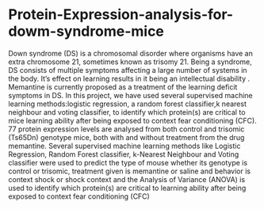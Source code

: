 # Protein-Expression-analysis-for-dowm-syndrome-mice
Down syndrome (DS) is a chromosomal disorder where organisms have an extra chromosome 21, sometimes known as trisomy 21. Being a syndrome, DS consists of multiple symptoms affecting a large number of systems in the body. It’s effect on learning results in it being an intellectual disability . Memantine is currently proposed as a treatment of the learning deficit symptoms in DS. In this project, we have used several supervised machine learning methods:logistic regression, a random forest classifier,k nearest neighbour and voting classifier, to identify which protein(s) are critical to mice learning ability after being exposed to context fear conditioning (CFC). 77 protein expression levels are analysed from both control and trisomic (Ts65Dn) genotype mice, both with and without treatment from the drug memantine.
Several supervised machine learning methods like Logistic Regression, Random Forest classifier, k-Nearest Neighbour and Voting classifier were used to predict the type of mouse whether its genotype is control or trisomic, treatment given is memantine or saline and behavior is context shock or shock context and the Analysis of Variance (ANOVA) is used to identify which protein(s) are critical to learning ability after being exposed to context fear conditioning (CFC)
